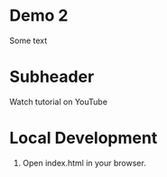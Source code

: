 # Demo 2

Some text

# Subheader

Watch tutorial on YouTube

# Local Development

1. Open index.html in your browser.